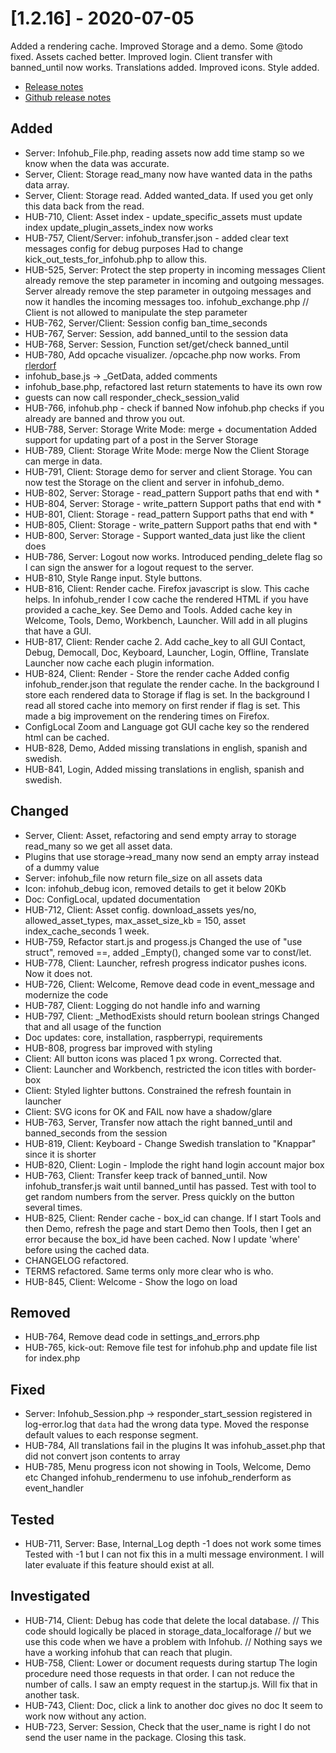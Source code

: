 # [1.2.16] - 2020-07-05
Added a rendering cache. Improved Storage and a demo. Some @todo fixed. Assets cached better. Improved login.  Client transfer with banned_until now works. Translations added. Improved icons. Style added.  

* [Release notes](main,release_v1_v1v2_v1v2v16)
* [Github release notes](https://github.com/peterlembke/infohub/releases/tag/v1.2.16)

## Added
* Server: Infohub_File.php, reading assets now add time stamp so we know when the data was accurate.
* Server, Client: Storage read_many now have wanted data in the paths data array.
* Server, Client: Storage read. Added wanted_data. If used you get only this data back from the read. 
* HUB-710, Client: Asset index - update_specific_assets must update index
    update_plugin_assets_index now works
* HUB-757, Client/Server: infohub_transfer.json - added clear text messages config for debug purposes
    Had to change kick_out_tests_for_infohub.php to allow this.
* HUB-525, Server: Protect the step property in incoming messages
    Client already remove the step parameter in incoming and outgoing messages.
    Server already remove the step parameter in outgoing messages and now it handles the incoming messages too.
    infohub_exchange.php // Client is not allowed to manipulate the step parameter 
* HUB-762, Server/Client: Session config ban_time_seconds
* HUB-767, Server: Session, add banned_until to the session data
* HUB-768, Server: Session, Function set/get/check banned_until
* HUB-780, Add opcache visualizer. /opcache.php now works.
    From [rlerdorf](https://github.com/rlerdorf/opcache-status)
* infohub_base.js -> _GetData, added comments
* infohub_base.php, refactored last return statements to have its own row
* guests can now call responder_check_session_valid
* HUB-766, infohub.php - check if banned
    Now infohub.php checks if you already are banned and throw you out.
* HUB-788, Server: Storage Write Mode: merge + documentation
    Added support for updating part of a post in the Server Storage
* HUB-789, Client: Storage Write Mode: merge
    Now the Client Storage can merge in data.
* HUB-791, Client: Storage demo for server and client Storage.
    You can now test the Storage on the client and server in infohub_demo.
* HUB-802, Server: Storage - read_pattern
    Support paths that end with *
* HUB-804, Server: Storage - write_pattern
    Support paths that end with *
* HUB-801, Client: Storage - read_pattern
    Support paths that end with *
* HUB-805, Client: Storage - write_pattern
    Support paths that end with *   
* HUB-800, Server: Storage - Support wanted_data just like the client does 
* HUB-786, Server: Logout now works. Introduced pending_delete flag so I can sign the answer for a logout request to the server.
* HUB-810, Style Range input. Style buttons.
* HUB-816, Client: Render cache. Firefox javascript is slow. This cache helps.
    In infohub_render I cow cache the rendered HTML if you have provided a cache_key. See Demo and Tools.
    Added cache key in Welcome, Tools, Demo, Workbench, Launcher. Will add in all plugins that have a GUI.
* HUB-817, Client: Render cache 2. Add cache_key to all GUI
    Contact, Debug, Democall, Doc, Keyboard, Launcher, Login, Offline, Translate
    Launcher now cache each plugin information.
* HUB-824, Client: Render - Store the render cache
    Added config infohub_render.json that regulate the render cache.
    In the background I store each rendered data to Storage if flag is set.
    In the background I read all stored cache into memory on first render if flag is set.
    This made a big improvement on the rendering times on Firefox.
* ConfigLocal Zoom and Language got GUI cache key so the rendered html can be cached.
* HUB-828, Demo, Added missing translations in english, spanish and swedish.
* HUB-841, Login, Added missing translations in english, spanish and swedish.
    
## Changed
* Server, Client: Asset, refactoring and send empty array to storage read_many so we get all asset data.
* Plugins that use storage->read_many now send an empty array instead of a dummy value
* Server: infohub_file now return file_size on all assets data
* Icon: infohub_debug icon, removed details to get it below 20Kb
* Doc: ConfigLocal, updated documentation
* HUB-712, Client: Asset config. download_assets yes/no, allowed_asset_types, max_asset_size_kb = 150, asset index_cache_seconds 1 week. 
* HUB-759, Refactor start.js and progess.js
    Changed the use of "use struct", removed ==, added _Empty(), changed some var to const/let.
* HUB-778, Client: Launcher, refresh progress indicator pushes icons. Now it does not.
* HUB-726, Client: Welcome, Remove dead code in event_message and modernize the code
* HUB-787, Client: Logging do not handle info and warning
* HUB-797, Client: _MethodExists should return boolean strings
    Changed that and all usage of the function
* Doc updates: core, installation, raspberrypi, requirements
* HUB-808, progress bar improved with styling
* Client: All button icons was placed 1 px wrong. Corrected that.
* Client: Launcher and Workbench, restricted the icon titles with border-box
* Client: Styled lighter buttons. Constrained the refresh fountain in launcher
* Client: SVG icons for OK and FAIL now have a shadow/glare
* HUB-763, Server, Transfer now attach the right banned_until and banned_seconds from the session
* HUB-819, Client: Keyboard - Change Swedish translation to "Knappar" since it is shorter
* HUB-820, Client: Login - Implode the right hand login account major box
* HUB-763, Client: Transfer keep track of banned_until.
    Now infohub_transfer.js wait until banned_until has passed. 
    Test with tool to get random numbers from the server. Press quickly on the button several times.
* HUB-825, Client: Render cache - box_id can change.
    If I start Tools and then Demo, refresh the page and start Demo then Tools, then I get an error because the 
    box_id have been cached. Now I update 'where' before using the cached data.
* CHANGELOG refactored.
* TERMS refactored. Same terms only more clear who is who.
* HUB-845, Client: Welcome - Show the logo on load

## Removed
* HUB-764, Remove dead code in settings_and_errors.php
* HUB-765, kick-out: Remove file test for infohub.php and update file list for index.php

## Fixed
* Server: Infohub_Session.php -> responder_start_session registered in log-error.log that `data` had the wrong data type. Moved the response default values to each response segment. 
* HUB-784, All translations fail in the plugins
    It was infohub_asset.php that did not convert json contents to array
* HUB-785, Menu progress icon not showing in Tools, Welcome, Demo etc
    Changed infohub_rendermenu to use infohub_renderform as event_handler

## Tested
* HUB-711, Server: Base, Internal_Log depth -1 does not work some times
    Tested with -1 but I can not fix this in a multi message environment.
    I will later evaluate if this feature should exist at all.

## Investigated
* HUB-714, Client: Debug has code that delete the local database.
    // This code should logically be placed in storage_data_localforage
    // but we use this code when we have a problem with Infohub.
    // Nothing says we have a working infohub that can reach that plugin.
* HUB-758, Client: Lower or document requests during startup
    The login procedure need those requests in that order. I can not reduce the number of calls. 
    I saw an empty request in the startup.js. Will fix that in another task.
* HUB-743, Client: Doc, click a link to another doc gives no doc
    It seem to work now without any action.
* HUB-723, Server: Session, Check that the user_name is right
    I do not send the user name in the package. Closing this task.
